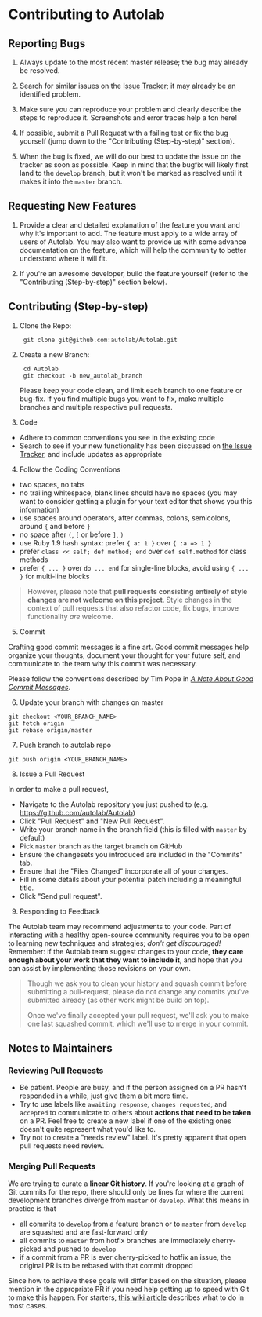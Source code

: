 # Contributing to Autolab


## Reporting Bugs

1. Always update to the most recent master release; the bug may already be
   resolved.

2. Search for similar issues on the [Issue
   Tracker](https://github.com/autolab/Autolab/issues); it may already be an
   identified problem.

3. Make sure you can reproduce your problem and clearly describe the steps to
   reproduce it. Screenshots and error traces help a ton here!

5. If possible, submit a Pull Request with a failing test or fix the bug
   yourself (jump down to the "Contributing (Step-by-step)" section).

6. When the bug is fixed, we will do our best to update the issue on the tracker
   as soon as possible. Keep in mind that the bugfix will likely first land to
   the `develop` branch, but it won't be marked as resolved until it makes it
   into the `master` branch.

## Requesting New Features

1. Provide a clear and detailed explanation of the feature you want and why it's
   important to add. The feature must apply to a wide array of users of Autolab.
   You may also want to provide us with some advance documentation on the
   feature, which will help the community to better understand where it will
   fit.

2. If you're an awesome developer, build the feature yourself (refer to the
   "Contributing (Step-by-step)" section below).

## Contributing (Step-by-step)

1. Clone the Repo:

        git clone git@github.com:autolab/Autolab.git

2. Create a new Branch:

        cd Autolab
        git checkout -b new_autolab_branch

   Please keep your code clean, and limit each branch to one feature or bug-fix. If
   you find multiple bugs you want to fix, make multiple branches and multiple
   respective pull requests.

3. Code
  * Adhere to common conventions you see in the existing code
  * Search to see if your new functionality has been discussed on [the Issue
    Tracker](https://github.com/autolab/Autolab/issues), and include updates as
    appropriate

4. Follow the Coding Conventions
  * two spaces, no tabs
  * no trailing whitespace, blank lines should have no spaces (you may want to
    consider getting a plugin for your text editor that shows you this
    information)
  * use spaces around operators, after commas, colons, semicolons, around `{`
    and before `}`
  * no space after `(`, `[` or before `]`, `)`
  * use Ruby 1.9 hash syntax: prefer `{ a: 1 }` over `{ :a => 1 }`
  * prefer `class << self; def method; end` over `def self.method` for class
    methods
  * prefer `{ ... }` over `do ... end` for single-line blocks, avoid using `{
    ... }` for multi-line blocks

  > However, please note that **pull requests consisting entirely of style
  > changes are not welcome on this project**. Style changes in the context of
  > pull requests that also refactor code, fix bugs, improve functionality *are*
  > welcome.

5. Commit

  Crafting good commit messages is a fine art. Good commit messages help
  organize your thoughts, document your thought for your future self, and
  communicate to the team why this commit was necessary.

  Please follow the conventions described by Tim Pope in [_A Note About Good
  Commit Messages_][commit-messages].


6. Update your branch with changes on master

  ```
  git checkout <YOUR_BRANCH_NAME>
  git fetch origin
  git rebase origin/master
  ```

7. Push branch to autolab repo

  ```
  git push origin <YOUR_BRANCH_NAME>
  ```

8. Issue a Pull Request

  In order to make a pull request,

  * Navigate to the Autolab repository you just pushed to (e.g.
    https://github.com/autolab/Autolab)
  * Click "Pull Request" and "New Pull Request".
  * Write your branch name in the branch field (this is filled with `master` by
    default)
  * Pick `master` branch as the target branch on GitHub
  * Ensure the changesets you introduced are included in the "Commits" tab.
  * Ensure that the "Files Changed" incorporate all of your changes.
  * Fill in some details about your potential patch including a meaningful
    title.
  * Click "Send pull request".

9. Responding to Feedback

  The Autolab team may recommend adjustments to your code. Part of interacting
  with a healthy open-source community requires you to be open to learning new
  techniques and strategies; *don't get discouraged!* Remember: if the Autolab
  team suggest changes to your code, **they care enough about your work that
  they want to include it**, and hope that you can assist by implementing those
  revisions on your own.

  > Though we ask you to clean your history and squash commit before submitting
  > a pull-request, please do not change any commits you've submitted already
  > (as other work might be build on top).
  >
  > Once we've finally accepted your pull request, we'll ask you to make one
  > last squashed commit, which we'll use to merge in your commit.


## Notes to Maintainers

### Reviewing Pull Requests

- Be patient. People are busy, and if the person assigned on a PR hasn't
  responded in a while, just give them a bit more time.
- Try to use labels like `awaiting response`, `changes requested`, and
  `accepted` to communicate to others about __actions that need to be taken__ on
  a PR. Feel free to create a new label if one of the existing ones doesn't
  quite represent what you'd like to.
- Try not to create a "needs review" label. It's pretty apparent that open pull
  requests need review.


### Merging Pull Requests

We are trying to curate a __linear Git history__. If you're looking at a graph
of Git commits for the repo, there should only be lines for where the current
development branches diverge from `master` or `develop`. What this means in
practice is that

- all commits to `develop` from a feature branch or to `master` from `develop`
  are squashed and are fast-forward only
- all commits to `master` from hotfix branches are immediately cherry-picked and
  pushed to `develop`
- if a commit from a PR is ever cherry-picked to hotfix an issue, the original
  PR is to be rebased with that commit dropped

Since how to achieve these goals will differ based on the situation, please
mention in the appropriate PR if you need help getting up to speed with Git to
make this happen. For starters, [this wiki article][rebasing] describes what to
do in most cases.


[commit-messages]: http://tbaggery.com/2008/04/19/a-note-about-git-commit-messages.html
[hub]: https://github.com/github/hub
[rebasing]: https://github.com/edx/edx-platform/wiki/How-to-Rebase-a-Pull-Request
